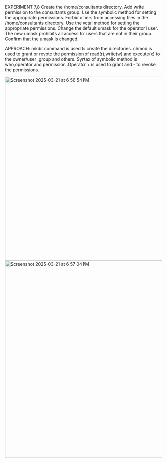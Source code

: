 EXPERIMENT 7,8 Create the /home/consultants directory. Add write permission to the consultants group. Use the symbolic method for setting the appropriate permissions. Forbid others from accessing files in the /home/consultants directory. Use the octal method for setting the appropriate permissions. Change the default umask for the operator1 user. The new umask prohibits all access for users that are not in their group. Confirm that the umask is changed.

APPROACH: mkdir command is used to create the directories. chmod is used to grant or revote the permission of read(r),write(w) and execute(x) to the owner/user ,group and others. Syntax of symbolic method is who,operator and permission .Operator + is used to grant and - to revoke the permissions.

<img width="592" alt="Screenshot 2025-03-21 at 6 56 54 PM" src="https://github.com/user-attachments/assets/76d8a5d7-ba4b-4073-882e-f0e85750ff3b" />




<img width="634" alt="Screenshot 2025-03-21 at 6 57 04 PM" src="https://github.com/user-attachments/assets/a5ab84d5-20ac-4e9b-8b9e-e1b05eedd662" />

